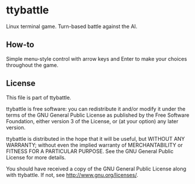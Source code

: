 # ttybattle
Linux terminal game. Turn-based battle against the AI.

## How-to
Simple menu-style control with arrow keys and Enter to make your choices throughout the game.

## License
This file is part of ttybattle.

ttybattle is free software: you can redistribute it and/or modify
it under the terms of the GNU General Public License as published by
the Free Software Foundation, either version 3 of the License, or
(at your option) any later version.

ttybattle is distributed in the hope that it will be useful,
but WITHOUT ANY WARRANTY; without even the implied warranty of
MERCHANTABILITY or FITNESS FOR A PARTICULAR PURPOSE.  See the
GNU General Public License for more details.

You should have received a copy of the GNU General Public License
along with ttybattle.  If not, see http://www.gnu.org/licenses/.
